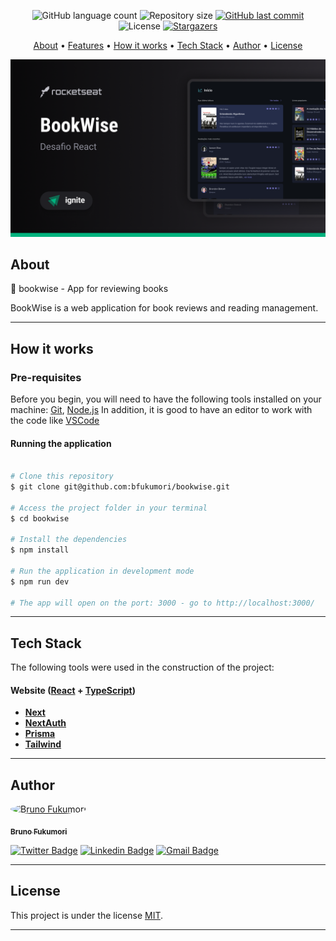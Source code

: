 <p align="center">
  <img alt="GitHub language count" src="https://img.shields.io/github/languages/count/bfukumori/bookwise?color=%2304D361">

  <img alt="Repository size" src="https://img.shields.io/github/repo-size/bfukumori/bookwise">
 
  <a href="https://github.com/bfukumori/bookwise/commits/master">
    <img alt="GitHub last commit" src="https://img.shields.io/github/last-commit/bfukumori/bookwise">
  </a>
    
   <img alt="License" src="https://img.shields.io/badge/license-MIT-brightgreen">
   <a href="https://github.com/bfukumori/bookwise/stargazers">
    <img alt="Stargazers" src="https://img.shields.io/github/stars/bfukumori/bookwise?style=social">
  </a>
</p>

<p align="center">
  <a href="#about">About</a> •
  <a href="#features">Features</a> •
  <a href="#how-it-works">How it works</a> • 
  <a href="#tech-stack">Tech Stack</a> • 
  <a href="#author">Author</a> • 
  <a href="#user-content-license">License</a>
</p>

<div align="center"> 
	<img alt="bookwise" title="#bookwise" src="./.github/banner.png" />
</div>

## About

📅 bookwise - App for reviewing books

BookWise is a web application for book reviews and reading management.

---

## How it works

### Pre-requisites

Before you begin, you will need to have the following tools installed on your machine:
[Git](https://git-scm.com), [Node.js](https://nodejs.org/en/)
In addition, it is good to have an editor to work with the code like [VSCode](https://code.visualstudio.com/)

#### Running the application

```bash

# Clone this repository
$ git clone git@github.com:bfukumori/bookwise.git

# Access the project folder in your terminal
$ cd bookwise

# Install the dependencies
$ npm install

# Run the application in development mode
$ npm run dev

# The app will open on the port: 3000 - go to http://localhost:3000/

```

---

## Tech Stack

The following tools were used in the construction of the project:

#### **Website** ([React](https://reactjs.org/) + [TypeScript](https://www.typescriptlang.org/))

- **[Next](https://nextjs.org/)**
- **[NextAuth](https://next-auth.js.org/)**
- **[Prisma](https://www.prisma.io/)**
- **[Tailwind]([https://day.js.org/](https://tailwindcss.com/))**

---

## Author

<a href="https://www.facebook.com/bruno.fukumori.9/">
 <img style="border-radius: 50%;" src="https://avatars.githubusercontent.com/u/82473580?v=4" width="100px;" alt="Bruno Fukumori"/>
 <br />
  
 <sub><b>Bruno Fukumori</b></sub></a> <a href="https://www.facebook.com/bruno.fukumori.9/" title="facebook"></a>
 <br />

[![Twitter Badge](https://img.shields.io/badge/-Twitter-1ca0f1?style=flat-square&labelColor=1ca0f1&logo=twitter&logoColor=white&link=https://twitter.com/hi_fukujp)](https://twitter.com/hi_fukujp) [![Linkedin Badge](https://img.shields.io/badge/-Linkedin-blue?style=flat-square&logo=Linkedin&logoColor=white&link=https://www.linkedin.com/in/bfukumori/)](https://www.linkedin.com/in/bfukumori/)
[![Gmail Badge](https://img.shields.io/badge/-Gmail-c14438?style=flat-square&logo=Gmail&logoColor=white&link=mailto:brunofukumori@gmail.com)](mailto:brunofukumori@gmail.com)

---

## License

This project is under the license [MIT](./LICENSE).

---
